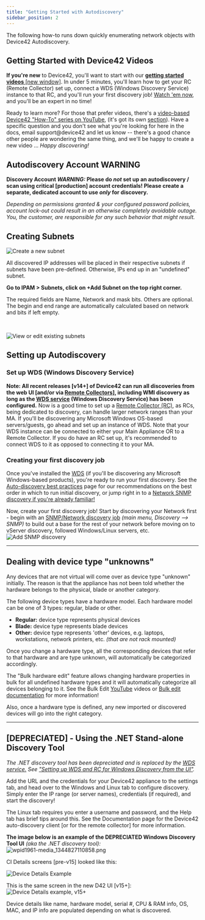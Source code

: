 ```yaml
---
title: "Getting Started with Autodiscovery"
sidebar_position: 2
---
```


The following how-to runs down quickly enumerating network objects with Device42 Autodiscovery.

## Getting Started with Device42 Videos

**If you're new** to Device42, you'll want to start with our [**getting started videos** \[new window\]](https://www.youtube.com/playlist?list=PLJ9je_qSNumJ-rMzIXUufY-XsbrwWfeCR). In under 5 minutes, you'll learn how to get your RC (Remote Collector) set up, connect a WDS (Windows Discovery Service) instance to that RC, and you'll run your first discovery job! [Watch 'em now](https://www.youtube.com/watch?v=ClkvR9zLQUU&t=0s&list=PLJ9je_qSNumJ-rMzIXUufY-XsbrwWfeCR&index=2), and you'll be an expert in no time!

Ready to learn more? For those that prefer videos, there's a [video-based Device42 "How-To" series on YouTube](https://www.youtube.com/playlist?list=PLJ9je_qSNumJ4HuNVS75wzRgBRrtCh6_q), (it's got its own [section](/how-to-videos/)). Have a specific question and you don't see what you're looking for here in the docs, email support@device42 and let us know -- there's a good chance other people are wondering the same thing, and we'll be happy to create a new video ... _Happy discovering!_

## Autodiscovery Account WARNING

**Discovery Account _WARNING:_ Please do _not_ set up an autodiscovery / scan using critical \[production\] account credentials! Please create a separate, dedicated account to use _only_ for discovery.**

_Depending on permissions granted & your configured password policies, account lock-out could result in an otherwise completely avoidable outage. You, the customer, are responsible for any such behavior that might result._

## Creating Subnets

![Create a new subnet](/assets/images/add_new_subnet_2018v15.PNG)

All discovered IP addresses will be placed in their respective subnets if subnets have been pre-defined. Otherwise, IPs end up in an "undefined" subnet.

**Go to IPAM > Subnets, click on +Add Subnet on the top right corner.**

The required fields are Name, Network and mask bits. Others are optional. The begin and end range are automatically calculated based on network and bits if left empty.

 

![View or edit existing subnets](/assets/images/select_subnet_to_view-2018v15.PNG)

## Setting up Autodiscovery

### Set up WDS (Windows Discovery Service)

**Note: All recent releases \[v14+\] of Device42 can run all discoveries from the web UI \[and/or via [Remote Collectors](/auto-discovery/remote-collector-rc/)\], including WMI discovery as long as the [WDS service](/getstarted/installation/windows-discovery-service-installation/) (Windows Discovery Service) has been configured.** Now is a good time to set up a [Remote Collector (RC)](https://docs.device42.com/auto-discovery/remote-collector-rc/), as RCs, being dedicated to discovery, can handle larger network ranges than your MA. If you'll be discovering any Microsoft Windows OS-based servers/guests, go ahead and set up an instance of WDS. Note that your WDS instance can be connected to either your Main Appliance OR to a Remote Collector. If you do have an RC set up, it's recommended to connect WDS to it as opposed to connecting it to your MA.

### Creating your first discovery job

Once you've installed the [WDS](/getstarted/installation/windows-discovery-service-installation/) (if you'll be discovering any Microsoft Windows-based products), you're ready to run your first discovery. See the [Auto-discovery best practices](/auto-discovery/autodisc-best-practices/) page for our recommendations on the best order in which to run initial discovery, or jump right in to a [Network SNMP discovery if you're already familiar!](/auto-discovery/network-auto-discovery/)

Now, create your first discovery job! Start by discovering your Network first - begin with an [SNMP/Network discovery job](https://docs.device42.com/auto-discovery/network-auto-discovery/) _(main menu, Discovery --> SNMP)_ to build out a base for the rest of your network before moving on to vServer discovery, followed Windows/Linux servers, etc. ![Add SNMP discovery](/assets/images/add_SNMP_discovery_RC_v15.png)

* * *

## Dealing with device type "unknowns"

Any devices that are not virtual will come over as device type "unknown" initially. The reason is that the appliance has not been told whether the hardware belongs to the physical, blade or another category.

The following device types have a hardware model. Each hardware model can be one of 3 types: regular, blade or other.

- **Regular:** device type represents physical devices
- **Blade:** device type represents blade devices
- **Other:** device type represents 'other' devices, e.g. laptops, workstations, network printers, etc. _(that are not rack mounted)_

Once you change a hardware type, all the corresponding devices that refer to that hardware and are type unknown, will automatically be categorized accordingly.

The "Bulk hardware edit" feature allows changing hardware properties in bulk for all undefined hardware types and it will automatically categorize all devices belonging to it. See the Bulk Edit [YouTube](/how-to-videos/add-and-bulk-edit-hardware-models-how-to/) videos or [Bulk edit documentation](/device/hardware/) for more information!

Also, once a hardware type is defined, any new imported or discovered devices will go into the right category.

* * *

## \[DEPRECIATED\] - Using the .NET Stand-alone Discovery Tool

_The .NET discovery tool has been depreciated and is replaced by the [WDS service.](/getstarted/installation/windows-discovery-service-installation/) See ["Setting up WDS and RC for Windows Discovery from the UI"](/getstarted/installation/windows-discovery-service-installation/)._

Add the URL and the credentials for your Device42 appliance to the settings tab, and head over to the Windows and Linux tab to configure discovery. Simply enter the IP range (or server names), credentials (if required), and start the discovery!

The Linux tab requires you enter a username and password, and the Help tab has brief tips around this. See the Documentation page for the Device42 auto-discovery client \[or for the remote collector\] for more information.

**The image below is an example of the DEPRECIATED Windows Discovery Tool UI** _(aka the .NET discovery tool):_ ![wpid1961-media_1344827110858.png](/assets/images/wpid1961-media_1344827110858.png)

CI Details screens \[pre-v15\] looked like this:

![Device Details Example](/assets/images/wpid1962-media_1344828425174.png)

This is the same screen in the new D42 UI \[v15+\]: ![Device Details example, v15+](/assets/images/device_details_example.PNG)

Device details like name, hardware model, serial #, CPU & RAM info, OS, MAC, and IP info are populated depending on what is discovered.
